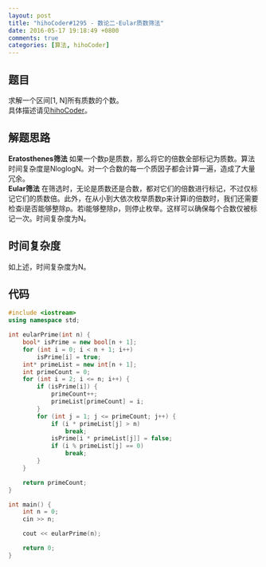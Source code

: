 ```yaml
---
layout: post
title: "hihoCoder#1295 - 数论二·Eular质数筛法"
date: 2016-05-17 19:18:49 +0800
comments: true
categories: [算法, hihoCoder]
---
```


## 题目
求解一个区间[1, N]所有质数的个数。  
具体描述请见[hihoCoder](http://hihocoder.com/problemset/problem/1295)。
<!--more-->
## 解题思路
**Eratosthenes筛法** 如果一个数p是质数，那么将它的倍数全部标记为质数。算法时间复杂度是NloglogN。对一个合数的每一个质因子都会计算一遍，造成了大量冗余。  
**Eular筛法** 在筛选时，无论是质数还是合数，都对它们的倍数进行标记，不过仅标记它们的质数倍。此外，在从小到大依次枚举质数p来计算i的倍数时，我们还需要检查i是否能够整除p。若i能够整除p，则停止枚举。这样可以确保每个合数仅被标记一次。时间复杂度为N。
## 时间复杂度
如上述，时间复杂度为N。
## 代码
```c++
#include <iostream>
using namespace std;

int eularPrime(int n) {
	bool* isPrime = new bool[n + 1];
	for (int i = 0; i < n + 1; i++)
		isPrime[i] = true;
	int* primeList = new int[n + 1];
	int primeCount = 0;
	for (int i = 2; i <= n; i++) {
		if (isPrime[i]) {
			primeCount++;
			primeList[primeCount] = i;
		}
		for (int j = 1; j <= primeCount; j++) {
			if (i * primeList[j] > n)
				break;
			isPrime[i * primeList[j]] = false;
			if (i % primeList[j] == 0)
				break;
		}
	}

	return primeCount;
}

int main() {
	int n = 0;
	cin >> n;

	cout << eularPrime(n);

	return 0;
}
```  